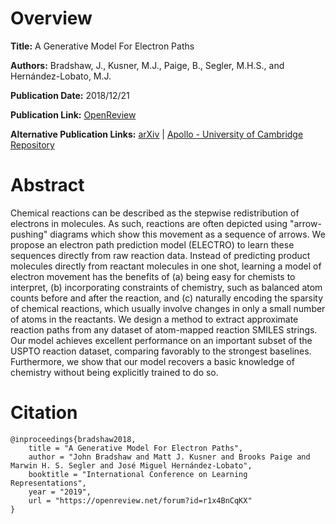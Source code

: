 # Overview
**Title:**
A Generative Model For Electron Paths

**Authors:**
Bradshaw, J., Kusner, M.J., Paige, B., Segler, M.H.S., and Hernández-Lobato, M.J.

**Publication Date:**
2018/12/21

**Publication Link:**
[OpenReview](https://openreview.net/forum?id=r1x4BnCqKX)

**Alternative Publication Links:**
[arXiv](https://arxiv.org/abs/1805.10970) |
[Apollo - University of Cambridge Repository](https://www.repository.cam.ac.uk/items/c0d8b48a-5e44-43e5-9a03-487fcadea456)


# Abstract
Chemical reactions can be described as the stepwise redistribution of electrons in molecules.
As such, reactions are often depicted using "arrow-pushing" diagrams which show this movement as a sequence of arrows.
We propose an electron path prediction model (ELECTRO) to learn these sequences directly from raw reaction data.
Instead of predicting product molecules directly from reactant molecules in one shot, learning a model of electron movement has the benefits of (a) being easy for chemists to interpret, (b) incorporating constraints of chemistry, such as balanced atom counts before and after the reaction, and (c) naturally encoding the sparsity of chemical reactions, which usually involve changes in only a small number of atoms in the reactants.
We design a method to extract approximate reaction paths from any dataset of atom-mapped reaction SMILES strings.
Our model achieves excellent performance on an important subset of the USPTO reaction dataset, comparing favorably to the strongest baselines.
Furthermore, we show that our model recovers a basic knowledge of chemistry without being explicitly trained to do so.


# Citation
```
@inproceedings{bradshaw2018,
    title = "A Generative Model For Electron Paths",
    author = "John Bradshaw and Matt J. Kusner and Brooks Paige and Marwin H. S. Segler and José Miguel Hernández-Lobato",
    booktitle = "International Conference on Learning Representations",
    year = "2019",
    url = "https://openreview.net/forum?id=r1x4BnCqKX"
}
```
